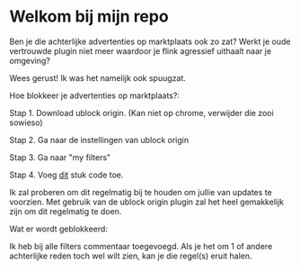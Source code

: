 # Welkom bij mijn repo

Ben je die achterlijke advertenties op marktplaats ook zo zat? Werkt je oude vertrouwde plugin niet meer waardoor je flink agressief uithaalt naar je omgeving?

Wees gerust! Ik was het namelijk ook spuugzat.

Hoe blokkeer je advertenties op marktplaats?:

Stap 1. Download ublock origin. (Kan niet op chrome, verwijder die zooi sowieso)

Stap 2. Ga naar de instellingen van ublock origin

Stap 3. Ga naar "my filters"

Stap 4. Voeg [dit](https://github.com/MINIX32/MZP_Filter/blob/a3c9579577ead2d192451e531ed2fbe141126e99/Filter.txt) stuk code toe.

Ik zal proberen om dit regelmatig bij te houden om jullie van updates te voorzien. Met gebruik van de ublock origin plugin zal het heel gemakkelijk zijn om dit regelmatig te doen.

Wat er wordt geblokkeerd:

Ik heb bij alle filters commentaar toegevoegd. Als je het om 1 of andere achterlijke reden toch wel wilt zien, kan je die regel(s) eruit halen. 
